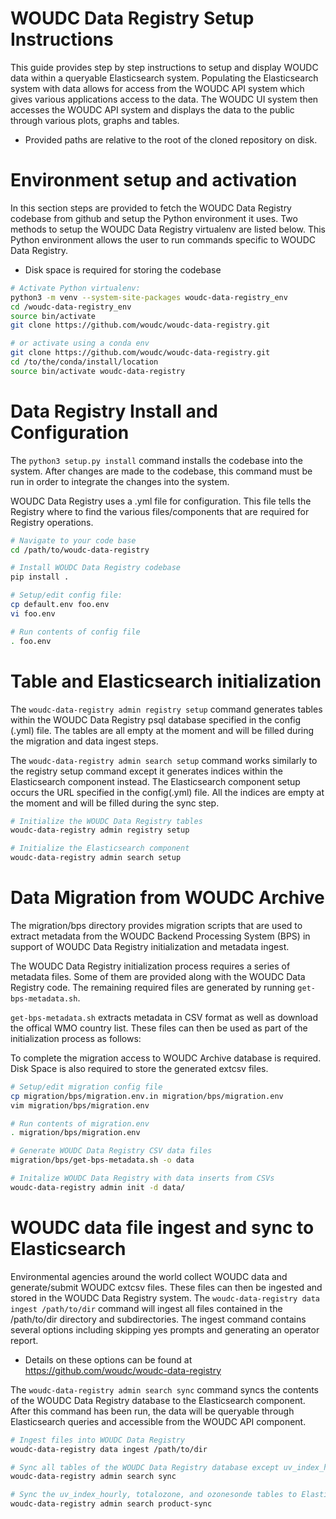 # WOUDC Data Registry Setup Instructions

This guide provides step by step instructions to setup and display WOUDC data
within a queryable Elasticsearch system. Populating the Elasticsearch system with
data allows for access from the WOUDC API system which gives various applications
access to the data. The WOUDC UI system then accesses  the WOUDC API system
and displays the data to the public through various plots, graphs and tables.

* Provided paths are relative to the root of the cloned repository on disk.

# Environment setup and activation
In this section steps are provided to fetch the WOUDC Data Registry codebase from
github and setup the Python environment it uses. Two methods to setup the
WOUDC Data Registry virtualenv are listed below. This Python environment
allows the user to run commands specific to WOUDC Data Registry.

* Disk space is required for storing the codebase
```bash
# Activate Python virtualenv:
python3 -m venv --system-site-packages woudc-data-registry_env
cd /woudc-data-registry_env
source bin/activate
git clone https://github.com/woudc/woudc-data-registry.git

# or activate using a conda env
git clone https://github.com/woudc/woudc-data-registry.git
cd /to/the/conda/install/location
source bin/activate woudc-data-registry
```

# Data Registry Install and Configuration
The `python3 setup.py install` command installs the codebase into the
system. After changes are made to the codebase, this command must be
run in order to integrate the changes into the system.

WOUDC Data Registry uses a .yml file for configuration. This file
tells the Registry where to find the various files/components that
are required for Registry operations.

```bash
# Navigate to your code base
cd /path/to/woudc-data-registry

# Install WOUDC Data Registry codebase
pip install .

# Setup/edit config file:
cp default.env foo.env
vi foo.env

# Run contents of config file
. foo.env
```

# Table and Elasticsearch initialization
The `woudc-data-registry admin registry setup` command generates tables within the WOUDC Data Registry
psql database specified in the config (.yml) file. The tables are all empty
at the moment and will be filled during the migration and data ingest steps.

The `woudc-data-registry admin search setup` command works similarly to the registry setup
command except it generates indices within the Elasticsearch component instead.
The Elasticsearch component setup occurs the URL specified in the config(.yml) file.
All the indices are empty at the moment and will be filled during the sync step.

```bash
# Initialize the WOUDC Data Registry tables
woudc-data-registry admin registry setup

# Initialize the Elasticsearch component
woudc-data-registry admin search setup
```

# Data Migration from WOUDC Archive
The migration/bps directory provides migration scripts that are used to extract
metadata from the WOUDC Backend Processing System (BPS) in support of
WOUDC Data Registry initialization and metadata ingest.

The WOUDC Data Registry initialization process requires a series of metadata
files. Some of them are provided along with the WOUDC Data Registry code.
The remaining required files are generated by running `get-bps-metadata.sh`.

`get-bps-metadata.sh` extracts metadata in CSV format as well as download
the offical WMO country list.  These files can then be used as part of the
initialization process as follows:

To complete the migration access to WOUDC Archive database is required. Disk Space
is also required to store the generated extcsv files.

```bash
# Setup/edit migration config file
cp migration/bps/migration.env.in migration/bps/migration.env
vim migration/bps/migration.env

# Run contents of migration.env
. migration/bps/migration.env

# Generate WOUDC Data Registry CSV data files
migration/bps/get-bps-metadata.sh -o data

# Initalize WOUDC Data Registry with data inserts from CSVs
woudc-data-registry admin init -d data/
```

# WOUDC data file ingest and sync to Elasticsearch
Environmental agencies around the world collect WOUDC data and generate/submit WOUDC extcsv files.
These files can then be ingested and stored in the WOUDC Data Registry system. The
`woudc-data-registry data ingest /path/to/dir` command will ingest all files contained in the
/path/to/dir directory and subdirectories. The ingest command contains several options including
skipping yes prompts and generating an operator report.

* Details on these options can be found at https://github.com/woudc/woudc-data-registry

The `woudc-data-registry admin search sync` command syncs the contents of the WOUDC Data
Registry database to the Elasticsearch component. After this command has been run, the data will be
queryable through Elasticsearch queries and accessible from the WOUDC API component.

```bash
# Ingest files into WOUDC Data Registry
woudc-data-registry data ingest /path/to/dir

# Sync all tables of the WOUDC Data Registry database except uv_index_hourly, totalozone and ozonesonde to Elasticsearch
woudc-data-registry admin search sync

# Sync the uv_index_hourly, totalozone, and ozonesonde tables to Elasticsearch
woudc-data-registry admin search product-sync
```
